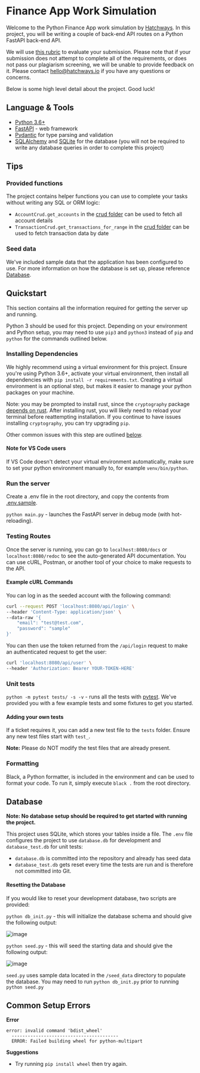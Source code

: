 # Finance App Work Simulation

Welcome to the Python Finance App work simulation by [Hatchways](http://hatchways.io/). In this project, you will be 
writing a couple of back-end API routes on a Python FastAPI back-end API. 

We will use [this rubric](https://drive.google.com/file/d/17p8-OdTxKF8bhCn_YwpQ4UPBIh13bDOo/view?usp=sharing) to evaluate your submission. Please note that if your submission does not attempt to complete all of the requirements, or does not pass our plagiarism screening, we will be unable to provide feedback on it. Please contact hello@hatchways.io if you have any questions or concerns.

Below is some high level detail about the project. Good luck!

## Language & Tools

- [Python 3.6+](https://www.python.org/downloads/)
- [FastAPI](https://fastapi.tiangolo.com/) - web framework
- [Pydantic](https://pydantic-docs.helpmanual.io/) for type parsing and validation
- [SQLAlchemy](https://www.sqlalchemy.org/) and [SQLite](https://www.sqlite.org/) for the database (you will not be 
  required to write any database queries in order to complete this project) 

## Tips

### Provided functions

The project contains helper functions you can use to complete your tasks without writing any SQL or ORM logic:
* `AccountCrud.get_accounts` in the [crud folder](api/crud) can be used to fetch all account details
* `TransactionCrud.get_transactions_for_range` in the [crud folder](api/crud) can be used to fetch transaction data 
  by date

### Seed data

We've included sample data that the application has been configured to use. For more information on how the database 
is set up, please reference [Database](#Database).

## Quickstart

This section contains all the information required for getting the server up and running.

Python 3 should be used for this project. Depending on your environment and Python setup, you may need to use `pip3` and
`python3` instead of `pip` and `python` for the commands outlined below.

### Installing Dependencies

We highly recommend using a virtual environment for this project. Ensure you're using Python 3.6+, activate your virtual
environment, then install all dependencies with `pip install -r requirements.txt`. Creating a virtual environment is an
optional step, but makes it easier to manage your python packages on your machine.

Note: you may be prompted to install rust, since the `cryptography` package 
[depends on rust](https://cryptography.io/en/latest/faq/#why-does-cryptography-require-rust). After installing rust, you
will likely need to reload your terminal before reattempting installation. If you continue to have issues installing 
`cryptography`, you can try upgrading `pip`.

Other common issues with this step are outlined [below](#common-setup-errors).

#### Note for VS Code users

If VS Code doesn't detect your virtual environment automatically, make sure to set your python environment manually to, 
for example `venv/bin/python`.

### Run the server

Create a .env file in the root directory, and copy the contents from [.env.sample](.env.sample).

`python main.py` - launches the FastAPI server in debug mode (with hot-reloading).

### Testing Routes
Once the server is running, you can go to `localhost:8080/docs` or `localhost:8080/redoc` to see the auto-generated API 
documentation. You can use cURL, Postman, or another tool of your choice to make requests to the API.

#### Example cURL Commands
You can log in as the seeded account with the following command:
```bash
curl --request POST 'localhost:8080/api/login' \
--header 'Content-Type: application/json' \
--data-raw '{
    "email": "test@test.com",
    "password": "sample"
}'
```
You can then use the token returned from the `/api/login` request to make an authenticated request to get the user:
```bash
curl 'localhost:8080/api/user' \
--header 'Authorization: Bearer YOUR-TOKEN-HERE'
```

### Unit tests

`python -m pytest tests/ -s -v` - runs all the tests with [pytest](https://docs.pytest.org/en/6.2.x/contents.html). 
We've provided you with a few example tests and some fixtures to get you started.

#### Adding your own tests

If a ticket requires it, you can add a new test file to the `tests` folder. Ensure any new test files start with `test_`.

**Note:** Please do NOT modify the test files that are already present.

### Formatting

Black, a Python formatter, is included in the environment and can be used to format your code. 
To run it, simply execute `black .` from the root directory.

## Database

**Note: No database setup should be required to get started with running the project.** 

This project uses SQLite, which stores your tables inside a file. The `.env` file configures the project to use 
`database.db` for development and `database_test.db` for unit tests:
* `database.db` is committed into the repository and already has seed data
* `database_test.db` gets reset every time the tests are run and is therefore not committed into Git.

#### Resetting the Database

If you would like to reset your development database, two scripts are provided:

`python db_init.py` - this will initialize the database schema and should give the following output:

![image](https://user-images.githubusercontent.com/5796488/153083276-a92b4aa5-c404-46ed-a9e7-c61ff60d72b7.png) 

`python seed.py` - this will seed the starting data and should give the following output:

![image](https://user-images.githubusercontent.com/5796488/153083273-6ccc5165-72f0-4109-a409-2307d913754c.png)

`seed.py` uses sample data located in the `/seed_data` directory to populate the database. You may need to run 
`python db_init.py` prior to running `python seed.py` 

## Common Setup Errors
**Error**
```
error: invalid command 'bdist_wheel'
  ----------------------------------------
  ERROR: Failed building wheel for python-multipart
```
**Suggestions**
* Try running `pip install wheel` then try again. 
